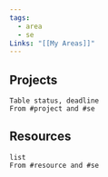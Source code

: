 ```yaml
---
tags:
  - area
  - se
Links: "[[My Areas]]"
---
```

## Projects

```dataview
Table status, deadline
From #project and #se
```
## Resources

```dataview
list
From #resource and #se
```